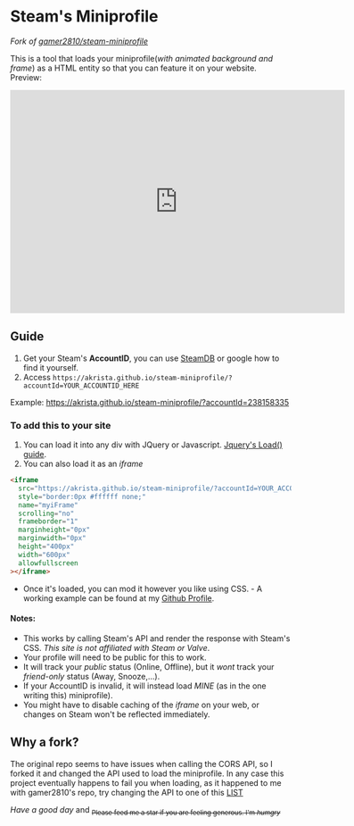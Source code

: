 # Steam's Miniprofile

_Fork of [gamer2810/steam-miniprofile](https://github.com/gamer2810/steam-miniprofile)_

This is a tool that loads your miniprofile(_with animated background and frame_) as a HTML entity so that you can feature it on your website.  
Preview:

<iframe src="https://akrista.github.io/steam-miniprofile/" style="border:0px #ffffff none;" name="myiFrame" scrolling="no" frameborder="1" marginheight="0px" marginwidth="0px" height="400px" width="600px" allowfullscreen></iframe>

## Guide

1. Get your Steam's **AccountID**, you can use [SteamDB](https://steamdb.info/calculator/) or google how to find it yourself.
2. Access `https://akrista.github.io/steam-miniprofile/?accountId=YOUR_ACCOUNTID_HERE`

Example: https://akrista.github.io/steam-miniprofile/?accountId=238158335

### To add this to your site

1.  You can load it into any div with JQuery or Javascript. [Jquery's Load() guide](https://www.tutorialspoint.com/How-to-load-external-HTML-into-a-div-using-jQuery).
2.  You can also load it as an _iframe_

```html
<iframe
  src="https://akrista.github.io/steam-miniprofile/?accountId=YOUR_ACCOUNTID_HERE"
  style="border:0px #ffffff none;"
  name="myiFrame"
  scrolling="no"
  frameborder="1"
  marginheight="0px"
  marginwidth="0px"
  height="400px"
  width="600px"
  allowfullscreen
></iframe>
```

- Once it's loaded, you can mod it however you like using CSS. - A working
  example can be found at my [Github Profile](https://github.com/akrista).

#### Notes:

- This works by calling Steam's API and render the response with Steam's CSS. _This site is not affiliated with Steam or Valve_.
- Your profile will need to be public for this to work.
- It will track your _public_ status (Online, Offline), but it _wont_ track your _friend-only_ status (Away, Snooze,...).
- If your AccountID is invalid, it will instead load _MINE_ (as in the one writing this) miniprofile).
- You might have to disable caching of the _iframe_ on your web, or changes on Steam won't be reflected immediately.

## Why a fork?

The original repo seems to have issues when calling the CORS API, so I forked it and changed the API used to load the miniprofile. In any case this project eventually happens to fail you when loading, as it happened to me with gamer2810's repo, try changing the API to one of this [LIST](https://gist.github.com/jimmywarting/ac1be6ea0297c16c477e17f8fbe51347)

_*Have a good day*_ and <sub>~~Please feed me a star if you are feeling generous. I'm _humgry_~~</sub>
